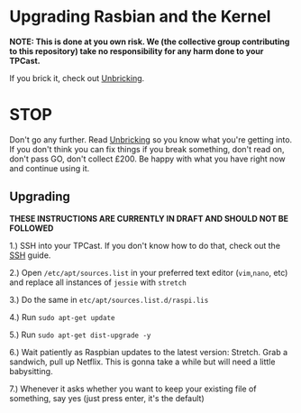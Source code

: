 # Upgrading Rasbian and the Kernel

**NOTE: This is done at you own risk. We (the collective group contributing to this repository) take no responsibility for any harm done to your TPCast.**

If you brick it, check out [Unbricking](UNBRICKING.md).

# STOP

Don't go any further. Read [Unbricking](UNBRICKING.md) so you know what you're getting into. If you don't think you can fix things if you break something, don't read on, don't pass GO, don't collect £200. Be happy with what you have right now and continue using it.

## Upgrading

**THESE INSTRUCTIONS ARE CURRENTLY IN DRAFT AND SHOULD NOT BE FOLLOWED**

1.) SSH into your TPCast. If you don't know how to do that, check out the [SSH](SSH.md) guide.

2.) Open `/etc/apt/sources.list` in your preferred text editor (`vim`,`nano`, etc) and replace all instances of `jessie` with `stretch`

3.) Do the same in `etc/apt/sources.list.d/raspi.lis`

4.) Run `sudo apt-get update`

5.) Run `sudo apt-get dist-upgrade -y`

6.) Wait patiently as Raspbian updates to the latest version: Stretch. Grab a sandwich, pull up Netflix. This is gonna take a while but will need a little babysitting.

7.) Whenever it asks whether you want to keep your existing file of something, say yes (just press enter, it's the default)
